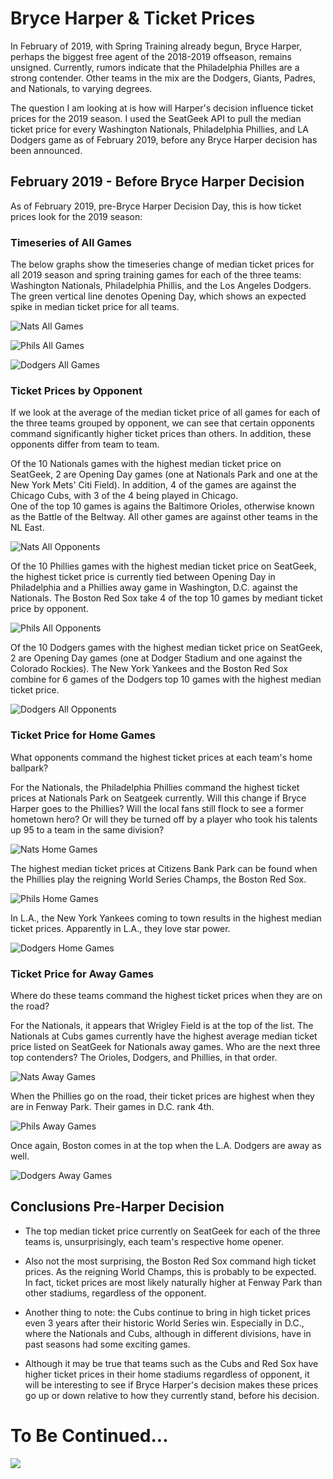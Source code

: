 # Bryce Harper & Ticket Prices

In February of 2019, with Spring Training already begun, Bryce Harper, perhaps the biggest free agent of the 2018-2019 offseason, remains unsigned.
Currently, rumors indicate that the Philadelphia Philles are a strong contender.  Other teams in the mix are the Dodgers, Giants, Padres, and Nationals, to varying degrees.

The question I am looking at is how will Harper's decision influence ticket prices for the 2019 season.  I used the SeatGeek API to pull the median ticket price for every Washington Nationals, Philadelphia Phillies, and LA Dodgers game as of February 2019, before any Bryce Harper decision has been announced.

## February 2019 - Before Bryce Harper Decision
As of February 2019, pre-Bryce Harper Decision Day, this is how ticket prices look for the 2019 season:

### Timeseries of All Games

The below graphs show the timeseries change of median ticket prices for all 2019 season and spring training 
games for each of the three teams: Washington Nationals, Philadelphia Phillis, and the Los Angeles Dodgers.
The green vertical line denotes Opening Day, which shows an expected spike in median ticket price for all teams. 

![Nats All Games](/Images/nats_all_games.png)

![Phils All Games](/Images/phils_all_games.png)

![Dodgers All Games](/Images/dodgers_all_games.png)

### Ticket Prices by Opponent

If we look at the average of the median ticket price of all games for each of the three teams grouped by opponent, we can see that certain opponents command significantly higher ticket prices than others.  In addition, these opponents differ from team to team.

Of the 10 Nationals games with the highest median ticket price on SeatGeek, 2 are Opening Day games (one at Nationals Park and one at
the New York Mets' Citi Field).  In addition, 4 of the games are against the Chicago Cubs, with 3 of the 4 being played in Chicago.  
One of the top 10 games is agains the Baltimore Orioles, otherwise known as the Battle of the Beltway.  All other games are against other teams in the NL East.

![Nats All Opponents](/Images/nats_allopponents.png)

Of the 10 Phillies games with the highest median ticket price on SeatGeek, the highest ticket price is currently tied between Opening Day in Philadelphia and a Phillies away game in Washington, D.C. against the Nationals.
The Boston Red Sox take 4 of the top 10 games by mediant ticket price by opponent.

![Phils All Opponents](/Images/phils_allopponents.png)

Of the 10 Dodgers games with the highest median ticket price on SeatGeek, 2 are Opening Day games (one at Dodger Stadium and one against the Colorado Rockies).
The New York Yankees and the Boston Red Sox combine for 6 games of the Dodgers top 10 games with the highest median ticket price.

![Dodgers All Opponents](/Images/dodgers_allopponents.png)

### Ticket Price for Home Games 

What opponents command the highest ticket prices at each team's home ballpark?  

For the Nationals, the Philadelphia Phillies command the highest ticket prices at Nationals Park on Seatgeek currently.  Will this change if Bryce Harper goes to the Phillies?  Will the local fans still flock to see a former hometown hero?  Or will they be turned off by
a player who took his talents up 95 to a team in the same division?

![Nats Home Games](/Images/nats_homeopponents.png)

The highest median ticket prices at Citizens Bank Park can be found when the Phillies play the reigning World Series Champs, the Boston Red Sox.

![Phils Home Games](/Images/phils_homeopponents.png)

In L.A., the New York Yankees coming to town results in the highest median ticket prices.  Apparently in L.A., they love star power.

![Dodgers Home Games](/Images/dodgers_homeopponents.png)

### Ticket Price for Away Games 

Where do these teams command the highest ticket prices when they are on the road?

For the Nationals, it appears that Wrigley Field is at the top of the list.  The Nationals at Cubs games currently have the highest average median ticket price
listed on SeatGeek for Nationals away games.  Who are the next three top contenders?  The Orioles, Dodgers, and Phillies, in that order.  

![Nats Away Games](/Images/nats_awayopponents.png)

When the Phillies go on the road, their ticket prices are highest when they are in Fenway Park.  Their games in D.C. rank 4th.

![Phils Away Games](/Images/phils_awayopponents.png)

Once again, Boston comes in at the top when the L.A. Dodgers are away as well.

![Dodgers Away Games](/Images/dodgers_awayopponents.png)

## Conclusions Pre-Harper Decision

* The top median ticket price currently on SeatGeek for each of the three teams is, unsurprisingly, each team's respective home opener.

* Also not the most surprising, the Boston Red Sox command high ticket prices.  As the reigning World Champs, this is probably to be expected.  In fact, ticket prices are most likely naturally higher at Fenway Park than other stadiums, regardless of the opponent.

* Another thing to note: the Cubs continue to bring in high ticket prices even 3 years after their historic World Series win.  Especially in D.C., where the Nationals and Cubs, although in different divisions, have in past seasons had some exciting games.

* Although it may be true that teams such as the Cubs and Red Sox have higher ticket prices in their home stadiums regardless of opponent, it will be interesting to see if Bryce Harper's decision makes these prices go up or down relative to how they currently stand, before his decision.

# To Be Continued...

![](/Images/Phillies_GIF.gif)